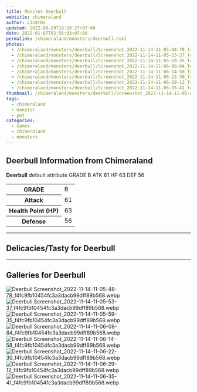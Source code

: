 ```yaml
---
title: Monster Deerbull
webtitle: chimeraland
author: L3n4r0x
updated: 2022-09-29T18:18:27+07:00
date: 2022-01-07T02:56:03+07:00
permalink: /chimeraland/monsters/deerbull.html
photos:
  - /chimeraland/monsters/deerbull/Screenshot_2022-11-14-11-05-48-78_f4fc9fb10454fc3a3dacb99dff89b568.webp
  - /chimeraland/monsters/deerbull/Screenshot_2022-11-14-11-05-53-37_f4fc9fb10454fc3a3dacb99dff89b568.webp
  - /chimeraland/monsters/deerbull/Screenshot_2022-11-14-11-05-59-35_f4fc9fb10454fc3a3dacb99dff89b568.webp
  - /chimeraland/monsters/deerbull/Screenshot_2022-11-14-11-06-08-84_f4fc9fb10454fc3a3dacb99dff89b568.webp
  - /chimeraland/monsters/deerbull/Screenshot_2022-11-14-11-06-14-58_f4fc9fb10454fc3a3dacb99dff89b568.webp
  - /chimeraland/monsters/deerbull/Screenshot_2022-11-14-11-06-22-30_f4fc9fb10454fc3a3dacb99dff89b568.webp
  - /chimeraland/monsters/deerbull/Screenshot_2022-11-14-11-06-29-12_f4fc9fb10454fc3a3dacb99dff89b568.webp
  - /chimeraland/monsters/deerbull/Screenshot_2022-11-14-11-06-35-41_f4fc9fb10454fc3a3dacb99dff89b568.webp
thumbnail: /chimeraland/monsters/deerbull/Screenshot_2022-11-14-11-05-48-78_f4fc9fb10454fc3a3dacb99dff89b568.webp
tags:
  - chimeraland
  - monster
  - pet
categories:
  - Games
  - chimeraland
  - monsters
---
```


<section id="bootstrap-wrapper"><link rel="stylesheet" href="https://rawcdn.githack.com/dimaslanjaka/Web-Manajemen/870a349/css/bootstrap-5-3-0-alpha3-wrapper.css"/><h2 id="attribute">Deerbull Information from Chimeraland</h2><p><b>Deerbull</b> default attribute GRADE B ATK 61 HP 63 DEF 56<table><tr><th>GRADE</th><td>B</td></tr><tr><th>Attack</th><td>61</td></tr><tr><th>Health Point (HP)</th><td>63</td></tr><tr><th>Defense</th><td>56</td></tr></table></p><hr/><h2 id="delicacies">Delicacies/Tasty for Deerbull</h2><div class="bg-dark text-light"></div><hr/><div id="gallery"><h2>Galleries for Deerbull</h2><div class="row"><div class="col-lg-6 col-12"><img src="/chimeraland/monsters/deerbull/Screenshot_2022-11-14-11-05-48-78_f4fc9fb10454fc3a3dacb99dff89b568.webp" alt="Deerbull Screenshot_2022-11-14-11-05-48-78_f4fc9fb10454fc3a3dacb99dff89b568.webp"/></div><div class="col-lg-6 col-12"><img src="/chimeraland/monsters/deerbull/Screenshot_2022-11-14-11-05-53-37_f4fc9fb10454fc3a3dacb99dff89b568.webp" alt="Deerbull Screenshot_2022-11-14-11-05-53-37_f4fc9fb10454fc3a3dacb99dff89b568.webp"/></div><div class="col-lg-6 col-12"><img src="/chimeraland/monsters/deerbull/Screenshot_2022-11-14-11-05-59-35_f4fc9fb10454fc3a3dacb99dff89b568.webp" alt="Deerbull Screenshot_2022-11-14-11-05-59-35_f4fc9fb10454fc3a3dacb99dff89b568.webp"/></div><div class="col-lg-6 col-12"><img src="/chimeraland/monsters/deerbull/Screenshot_2022-11-14-11-06-08-84_f4fc9fb10454fc3a3dacb99dff89b568.webp" alt="Deerbull Screenshot_2022-11-14-11-06-08-84_f4fc9fb10454fc3a3dacb99dff89b568.webp"/></div><div class="col-lg-6 col-12"><img src="/chimeraland/monsters/deerbull/Screenshot_2022-11-14-11-06-14-58_f4fc9fb10454fc3a3dacb99dff89b568.webp" alt="Deerbull Screenshot_2022-11-14-11-06-14-58_f4fc9fb10454fc3a3dacb99dff89b568.webp"/></div><div class="col-lg-6 col-12"><img src="/chimeraland/monsters/deerbull/Screenshot_2022-11-14-11-06-22-30_f4fc9fb10454fc3a3dacb99dff89b568.webp" alt="Deerbull Screenshot_2022-11-14-11-06-22-30_f4fc9fb10454fc3a3dacb99dff89b568.webp"/></div><div class="col-lg-6 col-12"><img src="/chimeraland/monsters/deerbull/Screenshot_2022-11-14-11-06-29-12_f4fc9fb10454fc3a3dacb99dff89b568.webp" alt="Deerbull Screenshot_2022-11-14-11-06-29-12_f4fc9fb10454fc3a3dacb99dff89b568.webp"/></div><div class="col-lg-6 col-12"><img src="/chimeraland/monsters/deerbull/Screenshot_2022-11-14-11-06-35-41_f4fc9fb10454fc3a3dacb99dff89b568.webp" alt="Deerbull Screenshot_2022-11-14-11-06-35-41_f4fc9fb10454fc3a3dacb99dff89b568.webp"/></div></div></div></section>